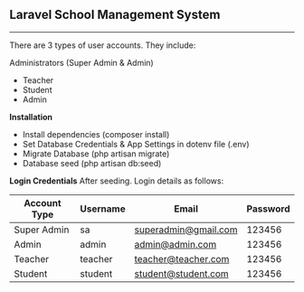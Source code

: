 ## **Laravel School Management System** 

<hr />  

There are 3 types of user accounts. They include:
 
Administrators (Super Admin & Admin)
- Teacher
- Student
- Admin


**Installation**
- Install dependencies (composer install)
- Set Database Credentials & App Settings in dotenv file (.env)
- Migrate Database (php artisan migrate)
- Database seed (php artisan db:seed)

**Login Credentials**
After seeding. Login details as follows:

| Account Type  | Username | Email | Password |
| ------------- | -------- | ----- | -------- |
| Super Admin | sa | superadmin@gmail.com | 123456 |
|  Admin | admin | admin@admin.com | 123456 |
|  Teacher | teacher | teacher@teacher.com | 123456 |
|  Student | student | student@student.com | 123456 |
